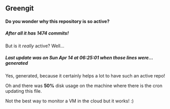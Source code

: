 ## Greengit

#### Do you wonder why this repository is so active?

##### After all it has 1474 commits!

But is it *really* active? Well...

##### Last update was on Sun Apr 14 at 06:25:01 when those lines were... generated

Yes, generated, because it certainly helps a lot to have such an active repo!

Oh and there was **50%** disk usage on the machine
where there is the cron updating this file.

Not the best way to monitor a VM in the cloud but it works! :)
